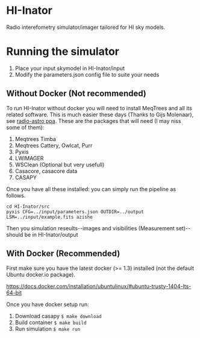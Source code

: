 # HI-Inator
Radio interefometry simulator/imager tailored for HI sky models.

# Running the simulator
1. Place your input skymodel in HI-Inator/input  
2. Modify the parameters.json config file to suite your needs

## Without Docker (Not recommended)
To run HI-Inator without docker you will need to install MeqTrees and all its related software. This is much easier these days (Thanks to Gijs Molenaar), see [radio-astro ppa](https://launchpad.net/~radio-astro/+archive/ubuntu/main). These are the packages that will need (I may niss some of them):

1. Meqtrees Timba
2. Meqtrees Cattery, Owlcat, Purr  
3. Pyxis
4. LWIMAGER
5. WSClean (Optional but very usefull)
6. Casacore, casacore data
7. CASAPY

Once you have all these installed: you can simply run the pipeline as follows. 
```
cd HI-Inator/src
pyxis CFG=../input/parameters.json OUTDIR=../output LSM=../input/example.fits azishe
```

Then you simulation reseults--images and visibilities (Measurement set)-- should be in HI-Inator/output

## With Docker (Recommended)
First make sure you have the latest docker (>= 1.3) installed (not the default Ubuntu docker.io package).

https://docs.docker.com/installation/ubuntulinux/#ubuntu-trusty-1404-lts-64-bit

Once you have docker setup run: 

1. Download casapy `$ make download`  
2. Build container `$ make build`  
3. Run simulation `$ make run`  
